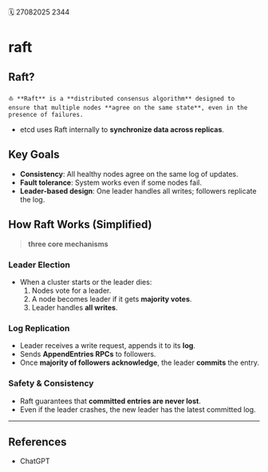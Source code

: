 🗓️ 27082025 2344

# raft
## **Raft?** 

```ad-abstract
⛵ **Raft** is a **distributed consensus algorithm** designed to ensure that multiple nodes **agree on the same state**, even in the presence of failures.
```

- etcd uses Raft internally to **synchronize data across replicas**.

## Key Goals
- **Consistency**: All healthy nodes agree on the same log of updates.
- **Fault tolerance**: System works even if some nodes fail.
- **Leader-based design**: One leader handles all writes; followers replicate the log.

## How Raft Works (Simplified)
> **three core mechanisms**
### Leader Election
- When a cluster starts or the leader dies:
    1. Nodes vote for a leader.
    2. A node becomes leader if it gets **majority votes**.
    3. Leader handles **all writes**.
### Log Replication
- Leader receives a write request, appends it to its **log**.
- Sends **AppendEntries RPCs** to followers.
- Once **majority of followers acknowledge**, the leader **commits** the entry.
### Safety & Consistency
- Raft guarantees that **committed entries are never lost**.
- Even if the leader crashes, the new leader has the latest committed log.

---
## References
- ChatGPT